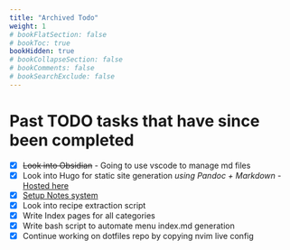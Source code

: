 ```yaml
---
title: "Archived Todo"
weight: 1
# bookFlatSection: false
# bookToc: true
bookHidden: true
# bookCollapseSection: false
# bookComments: false
# bookSearchExclude: false
---
```

# Past TODO tasks that have since been completed

- [X] ~~Look into Obsidian~~ - Going to use vscode to manage md files
- [X] Look into Hugo for static site generation *using Pandoc + Markdown* - [Hosted here](https://loafabreadly.github.io/notes/)
- [X] [Setup Notes system ](./homelab/notes-plan.md)
- [X] Look into recipe extraction script
- [X] Write Index pages for all categories
- [X] Write bash script to automate menu index.md generation
- [X] Continue working on dotfiles repo by copying nvim live config